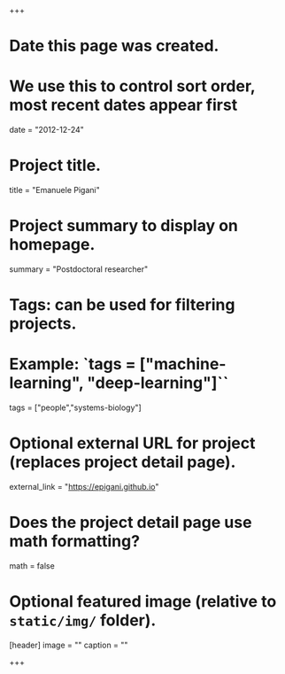 +++
# Date this page was created.
# We use this to control sort order, most recent dates appear first
date = "2012-12-24"

# Project title.
title = "Emanuele Pigani"

# Project summary to display on homepage.
summary = "Postdoctoral researcher"

# Tags: can be used for filtering projects.
# Example: `tags = ["machine-learning", "deep-learning"]``
tags = ["people","systems-biology"]

# Optional external URL for project (replaces project detail page).
external_link = "https://epigani.github.io"

# Does the project detail page use math formatting?
math = false

# Optional featured image (relative to `static/img/` folder).
[header]
image = ""
caption = ""

+++
